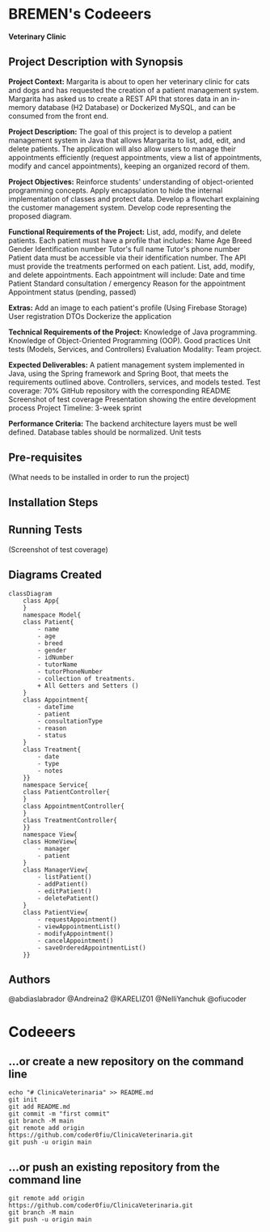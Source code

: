 # BREMEN's Codeeers  
**Veterinary Clinic**

## Project Description with Synopsis
**Project Context:**
Margarita is about to open her veterinary clinic for cats and dogs and has requested the creation of a patient management system. Margarita has asked us to create a REST API that stores data in an in-memory database (H2 Database) or Dockerized MySQL, and can be consumed from the front end.

**Project Description:**
The goal of this project is to develop a patient management system in Java that allows Margarita to list, add, edit, and delete patients. The application will also allow users to manage their appointments efficiently (request appointments, view a list of appointments, modify and cancel appointments), keeping an organized record of them.


**Project Objectives:**
Reinforce students' understanding of object-oriented programming concepts.
Apply encapsulation to hide the internal implementation of classes and protect data.
Develop a flowchart explaining the customer management system.
Develop code representing the proposed diagram.

**Functional Requirements of the Project:**
List, add, modify, and delete patients.
Each patient must have a profile that includes:
Name
Age
Breed
Gender
Identification number
Tutor's full name
Tutor's phone number
Patient data must be accessible via their identification number.
The API must provide the treatments performed on each patient.
List, add, modify, and delete appointments.
Each appointment will include:
Date and time
Patient
Standard consultation / emergency
Reason for the appointment
Appointment status (pending, passed)

**Extras:**
Add an image to each patient's profile (Using Firebase Storage)
User registration
DTOs
Dockerize the application

**Technical Requirements of the Project:**
Knowledge of Java programming.
Knowledge of Object-Oriented Programming (OOP).
Good practices
Unit tests (Models, Services, and Controllers)
Evaluation Modality: Team project.

**Expected Deliverables:**
A patient management system implemented in Java, using the Spring framework and Spring Boot, that meets the requirements outlined above.
Controllers, services, and models tested.
Test coverage: 70%
GitHub repository with the corresponding README
Screenshot of test coverage
Presentation showing the entire development process
Project Timeline: 3-week sprint

**Performance Criteria:**
The backend architecture layers must be well defined.
Database tables should be normalized.
Unit tests

## Pre-requisites  
(What needs to be installed in order to run the project)

## Installation Steps

## Running Tests  
(Screenshot of test coverage)

## Diagrams Created

```mermaid
classDiagram
    class App{
    }
    namespace Model{
    class Patient{
        - name
        - age
        - breed
        - gender
        - idNumber
        - tutorName
        - tutorPhoneNumber
        - collection of treatments.
        + All Getters and Setters ()
    }
    class Appointment{
        - dateTime
        - patient
        - consultationType
        - reason
        - status
    }
    class Treatment{
        - date
        - type
        - notes
    }}
    namespace Service{
    class PatientController{
    }
    class AppointmentController{
    }
    class TreatmentController{
    }}
    namespace View{
    class HomeView{
        - manager
        - patient
    }
    class ManagerView{
        - listPatient()
        - addPatient()
        - editPatient()
        - deletePatient()
    }
    class PatientView{
        - requestAppointment()
        - viewAppointmentList()
        - modifyAppointment()
        - cancelAppointment()
        - saveOrderedAppointmentList()
    }}

``` 


## Authors  
@abdiaslabrador @Andreina2 @KARELIZ01 @NelliYanchuk @ofiucoder

# Codeeers

## …or create a new repository on the command line  
    echo "# ClinicaVeterinaria" >> README.md  
    git init  
    git add README.md  
    git commit -m "first commit"  
    git branch -M main  
    git remote add origin https://github.com/coder0fiu/ClinicaVeterinaria.git  
    git push -u origin main

## …or push an existing repository from the command line  
    git remote add origin https://github.com/coder0fiu/ClinicaVeterinaria.git  
    git branch -M main  
    git push -u origin main
